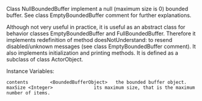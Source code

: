 Class NullBoundedBuffer implement a null (maximum size is 0) bounded buffer.
See class EmptyBoundedBuffer comment for further explanations.

Although not very useful in practice, it is useful as an abstract class for behavior classes EmptyBoundedBuffer and FullBoundedBuffer.
Therefore it implements redefinition of method doesNotUnderstand: to resend disabled/unknown messages (see class EmptyBoundedBuffer comment).
It also implements initialization and printing methods.
It is defined as a subclass of class ActorObject.

Instance Variables:

	contents		<BoundedBufferObject>	the bounded buffer object.
	maxSize	<Integer>				its maximum size, that is the maximum number of items.